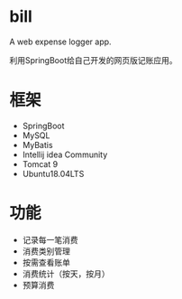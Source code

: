 # bill
A web expense logger app.

利用SpringBoot给自己开发的网页版记账应用。

# 框架

* SpringBoot
* MySQL
* MyBatis
* Intellij idea Community
* Tomcat 9
* Ubuntu18.04LTS



# 功能

* 记录每一笔消费
* 消费类别管理
* 按需查看账单
* 消费统计（按天，按月）
* 预算消费